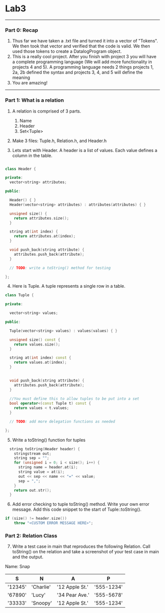 # Lab3
---
### Part 0: Recap
1. Thus far we have taken a .txt file and turned it into a vector of "Tokens". We then took that vector and verified that the code is valid. We then used those tokens to create a DatalogProgram object.
2. This is a really cool project. After you finish with project 3 you will have a complete programming language (We will add more functionality in projects 4 and 5). A programming language needs 2 things projects 1, 2a, 2b defined the syntax and projects 3, 4, and 5 will define the meaning
3. You are amazing!

---
### Part 1: What is a relation
1. A relation is comprised of 3 parts.
	1. Name
	2. Header
	3. Set\<Tuple\>

2. Make 3 files: Tuple.h, Relation.h, and Header.h

3. Lets start with Header. A header is a list of values. Each value defines a column in the table.
~~~c++

class Header {

private:
  vector<string> attributes;

public:

  Header() { }
  Header(vector<string> attributes) : attributes(attributes) { }

  unsigned size() {
    return attributes.size();
  }

  string at(int index) {
    return attributes.at(index);
  }

  void push_back(string attribute) {
  	attributes.push_back(attribute);
  }

  // TODO: write a toString() method for testing

};
~~~

4. Here is Tuple. A tuple represents a single row in a table.
~~~c++
class Tuple {

private:

  vector<string> values;

public:

  Tuple(vector<string> values) : values(values) { }

  unsigned size() const {
    return values.size();
  }

  string at(int index) const {
    return values.at(index);
  }

	
  void push_back(string attribute) {
  	attributes.push_back(attribute);
  }
  
  //You must define this to allow tuples to be put into a set
  bool operator<(const Tuple t) const {
    return values < t.values;
  }

  // TODO: add more delegation functions as needed

};
~~~

5. Write a toString() function for tuples
~~~c++
  string toString(Header header) {
    stringstream out;
	string sep = "";
    for (unsigned i = 0; i < size(); i++) {
      string name = header.at(i);
      string value = at(i);
      out << sep << name << "=" << value;
	  sep = ",";
    }
    return out.str();
  }
~~~

6. Add error checking to tuple toString() method. Write your own error message. Add this code snippet to the start of Tuple::toString(). 
~~~c++
if (size() != header.size())
	throw "<CUSTOM ERROR MESSAGE HERE>";
~~~

### Part 2: Relation Class
7. Write a test case in main that reproduces the following Relation. Call toString() on the relation and take a screenshot of your test case in main and the output.

Name: Snap

|S|N|A|P|
|-|-|-|-|
|'12345'|'Charlie'|'12 Apple St.'|'555-1234'|
|'67890'|'Lucy'|'34 Pear Ave.'|'555-5678'|
|'33333'|'Snoopy'|'12 Apple St.'|'555-1234'|





